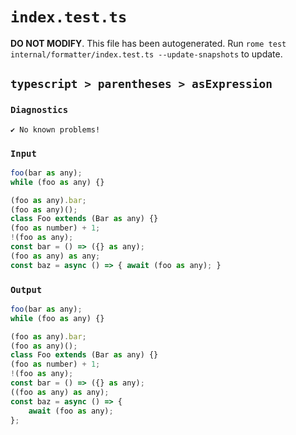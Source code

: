 # `index.test.ts`

**DO NOT MODIFY**. This file has been autogenerated. Run `rome test internal/formatter/index.test.ts --update-snapshots` to update.

## `typescript > parentheses > asExpression`

### `Diagnostics`

```
✔ No known problems!

```

### `Input`

```js
foo(bar as any);
while (foo as any) {}

(foo as any).bar;
(foo as any)();
class Foo extends (Bar as any) {}
(foo as number) + 1;
!(foo as any);
const bar = () => ({} as any);
(foo as any) as any;
const baz = async () => { await (foo as any); }

```

### `Output`

```js
foo(bar as any);
while (foo as any) {}

(foo as any).bar;
(foo as any)();
class Foo extends (Bar as any) {}
(foo as number) + 1;
!(foo as any);
const bar = () => ({} as any);
((foo as any) as any);
const baz = async () => {
	await (foo as any);
};

```
